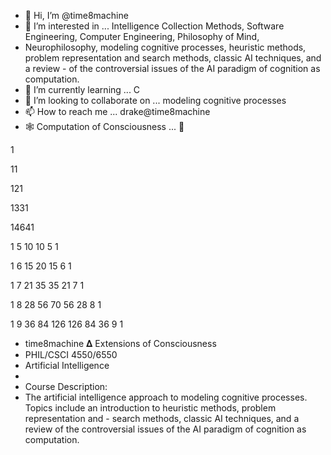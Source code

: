 - 👋 Hi, I’m @time8machine
- 👀 I’m interested in ... Intelligence Collection Methods, Software Engineering, Computer Engineering, Philosophy of Mind, 
- Neurophilosophy, modeling cognitive processes,  heuristic methods, problem representation and search methods, classic AI techniques, and a review       - of the controversial issues of the AI paradigm of cognition as computation.
- 🌱 I’m currently learning ... C
- 💞️ I’m looking to collaborate on ... modeling cognitive processes
- 📫 How to reach me ... drake@time8machine 
- 🕸 Computation of Consciousness ... 💭 

1

11

121

1331

14641

1 5 10 10 5 1

1 6 15 20 15 6 1

1 7 21 35 35 21 7 1

1 8 28 56 70 56 28 8 1

1 9 36 84 126 126 84 36 9 1 
-    time8machine 𝚫  Extensions of Consciousness 
-    PHIL/CSCI 4550/6550
-    Artificial Intelligence
-    
-    Course Description:
-    The artificial intelligence approach to modeling cognitive processes. Topics include an introduction to heuristic methods, problem representation and -    search methods, classic AI techniques, and a review of the controversial issues of the AI paradigm of cognition as computation.
<!--- 
qua·li·a/time8machine is a ✨ special ✨ repository because its `README.md` (this file) appears on your GitHub profile.
You can click the Preview link to take a look at your changes.
--->    

 

